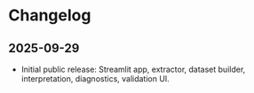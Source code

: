 # Changelog

## 2025-09-29
- Initial public release: Streamlit app, extractor, dataset builder, interpretation, diagnostics, validation UI.
